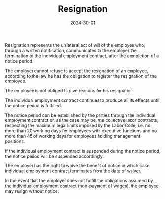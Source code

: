 ﻿---
title: 'Resignation'
metaTitle: 'Resignation'
metaDesc: 'Resignation: rights, obligations, lawsuit'
socialImage: images/demisia.jpg
date: '2024-30-01'
tags:
  - resignation, register of the resignation, reasons of the resignation, termination of employment contract
---

Resignation represents the unilateral act of will of the employee who, through a written notification, communicates to the employer the termination of the individual employment contract, after the completion of a notice period.

The employer cannot refuse to accept the resignation of an employee, according to the law he has the obligation to register the resignation of the employee.

The employee is not obliged to give reasons for his resignation.

The individual employment contract continues to produce all its effects until the notice period is fulfilled.

The notice period can be established by the parties through the individual employment contract or, as the case may be, the collective labor contracts, respecting the maximum legal limits imposed by the Labor Code, i.e. no more than 20 working days for employees with executive functions and no more than 45 of working days for employees holding management positions.

If the individual employment contract is suspended during the notice period, the notice period will be suspended accordingly.

The employer has the right to waive the benefit of notice in which case individual employment contract terminates from the date of waiver.

In the event that the employer does not fulfill the obligations assumed by the individual employment contract (non-payment of wages), the employee may resign without notice.
